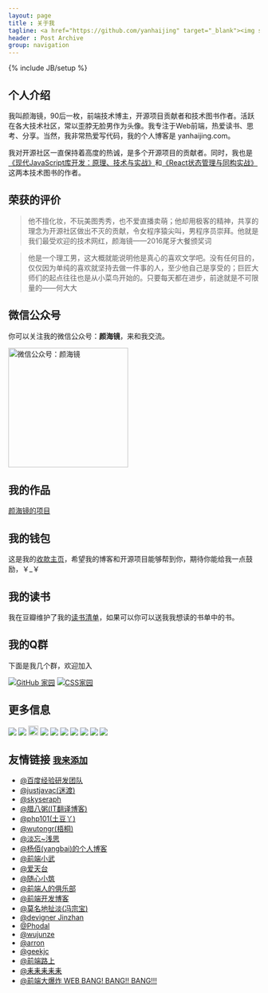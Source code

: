 ```yaml
---
layout: page
title : 关于我
tagline: <a href="https://github.com/yanhaijing" target="_blank"><img src="https://img.shields.io/badge/程序员-前端工程师-brightgreen.svg" alt="程序员-前端工程师"></a> <a href="/spring/" target="_blank"><img src="https://img.shields.io/badge/诗人-业余-blue.svg" alt="诗人-业余"></a>
header : Post Archive
group: navigation
---
```

{% include JB/setup %}

## 个人介绍

我叫颜海镜，90后一枚，前端技术博主，开源项目贡献者和技术图书作者。活跃在各大技术社区，常以歪脖无脸男作为头像。我专注于Web前端，热爱读书、思考、分享。当然，我非常热爱写代码，我的个人博客是 yanhaijing.com。

我对开源社区一直保持着高度的热诚，是多个开源项目的贡献者。同时，我也是[《现代JavaScript库开发：原理、技术与实战》](https://u.jd.com/Subw5HP)和[《React状态管理与同构实战》](https://item.jd.com/12403508.html)这两本技术图书的作者。

## 荣获的评价
> 他不擅化妆，不玩美图秀秀，也不爱直播卖萌；他却用极客的精神，共享的理念为开源社区做出不灭的贡献，令女程序猿尖叫，男程序员崇拜。他就是我们最受欢迎的技术网红，颜海镜——2016尾牙大餐颁奖词

> 他是一个理工男，这大概就能说明他是真心的喜欢文学吧。没有任何目的，仅仅因为单纯的喜欢就坚持去做一件事的人，至少他自己是享受的；巨匠大师们的起点往往也是从小菜鸟开始的。只要每天都在进步，前途就是不可限量的——何大大

## 微信公众号
你可以关注我的微信公众号：**颜海镜**，来和我交流。

<img src="{{ HOME_PATH }}img/weixin-open.jpg" alt="微信公众号：颜海镜" width="240" height="240">

## 我的作品 
<a target="_blank" href="/myProject/" title="我的作品">颜海镜的项目</a>

## 我的钱包
这是我的[收款主页](/mywallet/)，希望我的博客和开源项目能够帮到你，期待你能给我一点鼓励，￥_￥

## 我的读书
我在豆瓣维护了我的[读书清单](https://book.douban.com/people/yanhaijing/)，如果可以你可以送我我想读的书单中的书。

## 我的Q群 
下面是我几个群，欢迎加入

<a target="_blank" href="http://url.cn/OZZ7bw" rel="nofollow"><img border="0" src="//pub.idqqimg.com/wpa/images/group.png" alt="GitHub 家园" title="GitHub 家园"></a>
<a target="_blank" href="http://url.cn/OXkoEC" rel="nofollow"><img border="0" src="//pub.idqqimg.com/wpa/images/group.png" alt="CSS家园" title="CSS家园"></a>

## 更多信息
<a href="https://github.com/yanhaijing" title="我在GitHub" target="_blank"><img src="{{ HOME_PATH }}img/auth-github.png"></a>
<a href="http://weibo.com/yanhaijing1234" title="我在微博" target="_blank" rel="nofollow"><img src="{{ HOME_PATH }}img/auth-weibo.png"></a>
<a href="https://juejin.im/user/56848f1d60b2fa064c24a4fd" title="我在掘金" target="_blank" rel="nofollow"><img src="{{ HOME_PATH }}img/juejin.png" width="20" height="20"></a>
<a href="https://twitter.com/yanhaijing" title="我在推特" target="_blank" rel="nofollow"><img src="{{ HOME_PATH }}img/twitter.png"></a>
<a href="http://www.douban.com/people/yanhaijing/" title="我在豆瓣" target="_blank" rel="nofollow"><img src="{{ HOME_PATH }}img/auth-douban.png"></a>
<a href="http://www.ituring.com.cn/users/121364" title="我在图灵" target="_blank" rel="nofollow"><img src="{{ HOME_PATH }}img/turing.jpg"></a>
<a href="https://www.zhihu.com/people/yanhaijing" title="我在知乎" target="_blank" rel="nofollow"><img src="{{ HOME_PATH }}img/zhihu.jpg"></a>
<a href="http://www.jianshu.com/users/63a87c3a4c79/timeline" title="我在简书" target="_blank" rel="nofollow"><img src="{{ HOME_PATH }}img/jianshu.jpg"></a>
<a href="https://segmentfault.com/u/yanhaijing" title="我在segmentfault" target="_blank" rel="nofollow"><img src="{{ HOME_PATH }}img/segmentfault.jpg"></a>
<a href="http://stackoverflow.com/users/2681005/yanhaijing" title="我在stackoverflow" target="_blank" rel="nofollow"><img src="{{ HOME_PATH }}img/stackoverflow.jpg"></a>

## 友情链接 <small><a href="https://github.com/yanhaijing/yanhaijing.github.com/edit/master/yan_about.md" target="_blank">我来添加</a></small>

- <a href="https://exp-team.github.io/" target="_blank">@百度经验研发团队</a>
- <a href="http://justjavac.com/" target="_blank">@justjavac(迷渡)</a>
- <a href="http://skyseraph.com/" target="_blank">@skyseraph</a>
- <a href="http://www.labazhou.net/" target="_blank">@腊八粥(IT翻译博客)</a>
- <a href="http://www.php101.cn/" target="_blank">@php101(土豆丫)</a>
- <a href="http://www.wutongr.com/" target="_blank">@wutongr(梧桐)</a>
- <a href="http://www.ido321.com/" target="_blank">@淡忘~浅思</a>
- <a href="http://www.yangbai.me/" target="_blank">@杨佰(yangbai)的个人博客</a>
- <a href="https://xuexb.com/" target="_blank">@前端小武</a>
- <a href="http://www.aitiantai.com/" target="_blank">@爱天台</a>
- <a href="http://jser.it/" target="_blank">@随心小筑</a>
- <a href="http://f2er.club/" target="_blank">@前端人的俱乐部</a>
- <a href="http://caibaojian.com/" target="_blank">@前端开发博客</a>
- <a href="http://www.fzb.me/" target="_blank">@莫名地扯淡(冯宗宝)</a>
- <a href="http://jinzhan.me/" target="_blank">@devigner Jinzhan</a>
- <a href="https://www.phodal.com/" target="_blank">@Phodal</a>
- <a href="https://wujunze.com/" target="_blank">@wujunze</a>
- <a href="https://omeme.me/" target="_blank">@arron</a>
- <a href="https://www.geekjc.com" target="_blank">@geekjc</a>
- <a href="http://refined-x.com" target="_blank">@前端路上</a>
- <a href="https://blog.weechang.xyz" target="_blank">@耒耒耒耒耒</a>
- <a href="https://alili.tech" target="_blank">@前端大爆炸 WEB BANG! BANG!! BANG!!!</a>
